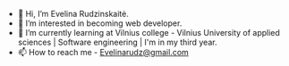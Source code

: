 - 👋 Hi, I’m Evelina Rudzinskaitė.
- 👀 I’m interested in becoming web developer.
- 🌱 I’m currently learning at Vilnius college - Vilnius University of applied sciences | Software engineering | I'm in my third year.
- 📫 How to reach me - Evelinarudz@gmail.com

<!---
anileve23/anileve23 is a ✨ special ✨ repository because its `README.md` (this file) appears on your GitHub profile.
You can click the Preview link to take a look at your changes.
--->
